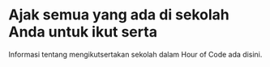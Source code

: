 # Ajak semua yang ada di sekolah Anda untuk ikut serta

Informasi tentang mengikutsertakan sekolah dalam Hour of Code ada disini.